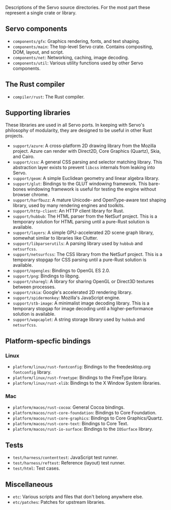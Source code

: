 Descriptions of the Servo source directories. For the most part these represent a single
crate or library.

## Servo components

* `components/gfx`: Graphics rendering, fonts, and text shaping.
* `components/main`: The top-level Servo crate. Contains compositing, DOM, layout, and script.
* `components/net`: Networking, caching, image decoding.
* `components/util`: Various utility functions used by other Servo components.

## The Rust compiler

* `compiler/rust`: The Rust compiler.

## Supporting libraries

These libraries are used in all Servo ports. In keeping with Servo's philosophy of modularity,
they are designed to be useful in other Rust projects.

* `support/azure`: A cross-platform 2D drawing library from the Mozilla project. Azure can render
  with Direct2D, Core Graphics (Quartz), Skia, and Cairo.
* `support/css`: A general CSS parsing and selector matching library. This abstraction layer
  exists to prevent `libcss` internals from leaking into Servo.
* `support/geom`: A simple Euclidean geometry and linear algebra library.
* `support/glut`: Bindings to the GLUT windowing framework. This bare-bones windowing framework is
  useful for testing the engine without browser chrome.
* `support/harfbuzz`: A mature Unicode- and OpenType-aware text shaping library, used by many
  rendering engines and toolkits.
* `support/http-client`: An HTTP client library for Rust.
* `support/hubbub`: The HTML parser from the NetSurf project. This is a temporary solution for HTML
  parsing until a pure-Rust solution is available.
* `support/layers`: A simple GPU-accelerated 2D scene graph library, somewhat similar to libraries
  like Clutter.
* `support/libparserutils`: A parsing library used by `hubbub` and `netsurfcss`.
* `support/netsurfcss`: The CSS library from the NetSurf project. This is a temporary stopgap for
  CSS parsing until a pure-Rust solution is available.
* `support/opengles`: Bindings to OpenGL ES 2.0.
* `support/png`: Bindings to libpng.
* `support/sharegl`: A library for sharing OpenGL or Direct3D textures between processes.
* `support/skia`: Google's accelerated 2D rendering library.
* `support/spidermonkey`: Mozilla's JavaScript engine.
* `support/stb-image`: A minimalist image decoding library. This is a temporary stopgap for image
  decoding until a higher-performance solution is available.
* `support/wapcaplet`: A string storage library used by `hubbub` and `netsurfcss`.

## Platform-specfic bindings

### Linux

* `platform/linux/rust-fontconfig`: Bindings to the freedesktop.org `fontconfig` library.
* `platform/linux/rust-freetype`: Bindings to the FreeType library.
* `platform/linux/rust-xlib`: Bindings to the X Window System libraries.

### Mac

* `platform/macos/rust-cocoa`: General Cocoa bindings.
* `platform/macos/rust-core-foundation`: Bindings to Core Foundation.
* `platform/macos/rust-core-graphics`: Bindings to Core Graphics/Quartz.
* `platform/macos/rust-core-text`: Bindings to Core Text.
* `platform/macos/rust-io-surface`: Bindings to the `IOSurface` library.

## Tests

* `test/harness/contenttest`: JavaScript test runner.
* `test/harness/reftest`: Reference (layout) test runner.
* `test/html`: Test cases.

## Miscellaneous

* `etc`: Various scripts and files that don't belong anywhere else.
* `etc/patches`: Patches for upstream libraries.

